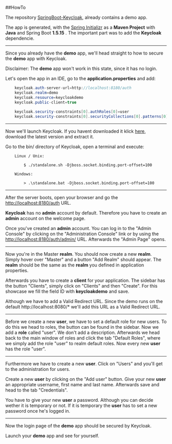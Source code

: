 ##HowTo

The repository [SpringBoot-Keycloak](https://github.com/AlexanderBrockmann/SpringBoot-Keycloak), already contains a demo app.

The app is generated, with the [Spring Initializr](https://start.spring.io) as a __Maven Project__ with __Java__ and Spring Boot __1.5.15__ . The important part was to add the __Keycloak__ dependencie.

---

Since you already have the __demo__ app, we'll head straight to how to secure the __demo__ app with Keycloak.

Disclaimer: The __demo__ app won't work in this state, since it has no login.

Let's open the app in an IDE, go to the __application.properties__ and add:
```java
	keycloak.auth-server-url=http://localhost:8180/auth
	keycloak.realm=demo
	keycloak.resource=keycloakdemo
	keycloak.public-client=true
	
	keycloak.security-constraints[0].authRoles[0]=user
	keycloak.security-constraints[0].securityCollections[0].patterns[0]=/login/*
```

---

Now we'll launch Keycloak. If you havent downloaded it klick [here](https://www.keycloak.org/downloads.html), download the latest version and extract it.

Go to the bin/ directory of Keycloak, open a terminal and execute:

		Linux / Unix:

			$ ./standalone.sh -Djboss.socket.binding.port-offset=100

		Windows:

			> .\standalone.bat -Djboss.socket.binding.port-offset=100
			
---

After the server boots, open your browser and go the
[http://localhost:8180/auth](http://localhost:8180/auth) URL.


__Keycloak__ has no __admin__ account by default. Therefore you have
to create an __admin__ account on the welcome page.


Once you've created an __admin__ account. You can log in to the "Admin Console" by clicking on the "Administration Console" link or by using the [http://localhost:8180/auth/admin/](http://localhost:8180/auth/admin/) URL.
Afterwards the "Admin Page" opens.

---

Now you're in the Master __realm__. You should now create a new __realm__. Simply hover over "Master" and a button "Add Realm" should appear.
The __realm__ should be the same as the __realm__ you defined in application properties.

Afterwards you have to create a __client__ for your application. The sidebar has the button "Clients", simply click on "Clients" and then "Create". For this showcase we fill the field ID with __keycloakdemo__ and save.

Although we have to add a Valid Redirect URL. Since the demo runs on the default http://localhost:8080/* we'll add this URL as a Valid Redirect URL.

---

Before we create a new __user__, we have to set a default role for new users. To do this we head to roles, the button can be found in the sidebar. Now we add a __role__ called "user". We don't add a description. Afterwards we head back to the main window of roles and click the tab "Default Roles", where we simply add the role "user" to realm default roles. Now every new __user__ has the role "user".

---

Furthermore we have to create a new __user__. Click on "Users" and you'll get to the administration for users.

Create a new __user__ by clicking on the "Add user" button. Give your new __user__ an appropriate username, first name and last name. Afterwards save and head to the tab "Credentials".

You have to give your new __user__ a password. Although you can decide wether it is temporary or not. If it is temporary the __user__ has to set a new password once he's logged in.

---

Now the login page of the __demo__ app should be secured by Keycloak.

Launch your __demo__ app and see for yourself.